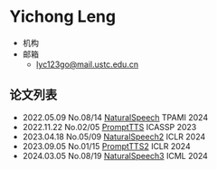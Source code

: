 # Yichong Leng

- 机构
- 邮箱
  - <lyc123go@mail.ustc.edu.cn>

## 论文列表

- 2022.05.09 No.08/14 [NaturalSpeech](../Models/E2E/2022.05.09_NaturalSpeech.md) TPAMI 2024
- 2022.11.22 No.02/05 [PromptTTS](../Models/Prompt/2022.11.22_PromptTTS.md) ICASSP 2023
- 2023.04.18 No.05/09 [NaturalSpeech2](../Models/Diffusion/2023.04.18_NaturalSpeech2.md) ICLR 2024
- 2023.09.05 No.01/15 [PromptTTS2](../Models/Prompt/2023.09.05_PromptTTS2.md) ICLR 2024
- 2024.03.05 No.08/19 [NaturalSpeech3](../Models/Diffusion/2024.03.05_NaturalSpeech3.md) ICML 2024